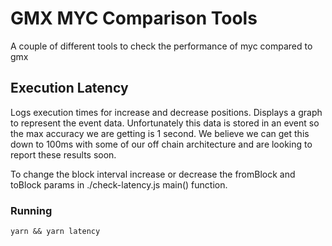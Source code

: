 # GMX MYC Comparison Tools
A couple of different tools to check the performance of myc compared to gmx


## Execution Latency
Logs execution times for increase and decrease positions. Displays a graph to represent the event data.
Unfortunately this data is stored in an event so the max accuracy we are getting is 1 second. We believe we can get this down to 100ms with some of our off chain architecture and are looking to report these results soon. 

To change the block interval increase or decrease the fromBlock and toBlock params in ./check-latency.js main() function.

### Running
```yarn && yarn latency```
